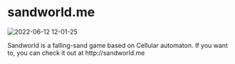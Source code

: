 # sandworld.me

![2022-06-12 12-01-25](https://user-images.githubusercontent.com/62439997/173228428-fa8d5f31-2fbb-4950-aca7-2f56807aec7c.gif)
<p>Sandworld is a falling-sand game based on Cellular automaton. If you want to, you can check it out at http://sandworld.me</p>
